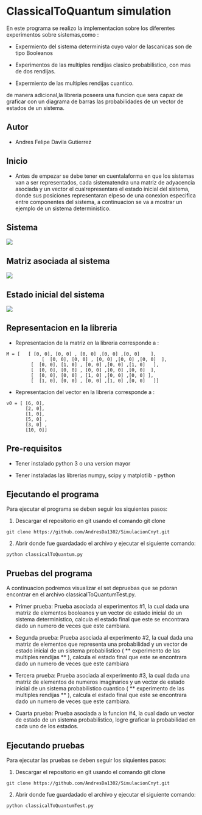 # ClassicalToQuantum simulation

En este programa se realizo la implementacion sobre los diferentes experimentos sobre sistemas,como :

* Expermiento del sistema determinista cuyo valor de lascanicas son de tipo Booleanos

* Experimentos de las multiples rendijas clasico probabilistico, con mas de dos rendijas.

* Expermiento de las multiples rendijas cuantico.

de manera adicional,la libreria poseera una funcion que sera capaz de graficar con un diagrama de barras las probabilidades de un vector de estados de un sistema.

## Autor
* Andres Felipe Davila Gutierrez

## Inicio 

* Antes de empezar se debe tener en cuentalaforma en que los sistemas van a ser representados, cada sistematendra una matriz de adyacencia asociada y un vector el cualrepresentara el estado inicial del sistema, donde sus posiciones representaran elpeso de una conexion especifica entre componentes del sistema, a continuacion se va a mostrar un ejemplo de un sistema deterministico.

## Sistema

![](Images/imagen1.jpeg)

## Matriz asociada al sistema 

![](Images/imagen2.jpeg)

## Estado inicial del sistema


![](Images/imagen3.jpeg)


## Representacion en la libreria 

* Representacion de la matriz en la libreria corresponde a :

```
M = [   [ [0, 0], [0, 0] , [0, 0] ,[0, 0] ,[0, 0]    ],
             [  [0, 0], [0, 0] , [0, 0] ,[0, 0] ,[0, 0]  ],
	     [  [0, 0], [1, 0] , [0, 0] ,[0, 0] ,[1, 0]   ],
	     [  [0, 0], [0, 0] , [0, 0] ,[0, 0] ,[0, 0]  ],
	     [  [0, 0], [0, 0] , [1, 0] ,[0, 0] ,[0, 0] ],
	     [  [1, 0], [0, 0] , [0, 0] ,[1, 0] ,[0, 0]   ]]

```
* Representacion del vector en la libreria corresponde a :

```
v0 = [ [6, 0],
 	   [2, 0],
	   [1, 0],
	   [5, 0] ,
	   [3, 0] ,
	   [10, 0]]
```

## Pre-requisitos

* Tener instalado python 3 o una version mayor

* Tener instaladas las librerias numpy, scipy y matplotlib - python 

## Ejecutando el programa
Para ejecutar el programa se deben seguir los siquientes pasos:

1. Descargar el repositorio en git usando el comando git clone
```
git clone https://github.com/AndresDa1302/SimulacionCnyt.git

```

2. Abrir  donde fue guardadado el archivo y ejecutar el siguiente comando:

```
python classicalToQuantum.py

```
## Pruebas del programa

A continuacion podremos visualizar el set depruebas que se pdoran encontrar en el archivo classicalToQuantumTest.py.

* Primer prueba: Prueba asociada al experimentos #1, la cual dada una matriz de elementos booleanos y un vector de estado inicial de un sistema deterministico, calcula el estado final que este se encontrara dado un numero de veces que este cambiara.

* Segunda prueba: Prueba asociada al experimento #2, la cual dada una matriz de elementos que representa una probabilidad y un vector de estado inicial de un sistema probabilistico ( ** experimento de las multiples rendijas ** ), calcula el estado final que este se encontrara dado un numero de veces que este cambiara

* Tercera prueba: Prueba asociada al experimento #3, la cual dada una matriz de elementos de numeros imaginarios y un vector de estado inicial de un sistema probabilistico cuantico ( ** experimento de las multiples rendijas ** ), calcula el estado final que este se encontrara dado un numero de veces que este cambiara.

* Cuarta prueba: Prueba asociada a la funcion #4, la cual dado un vector de estado de un sistema probabilistico, logre graficar la probabilidad en cada uno de los estados.




## Ejecutando pruebas

Para ejecutar las pruebas se deben seguir los siquientes pasos:


1. Descargar el repositorio en git usando el comando git clone
```
git clone https://github.com/AndresDa1302/SimulacionCnyt.git

```

2. Abrir  donde fue guardadado el archivo y ejecutar el siguiente comando:

```
python classicalToQuantumTest.py

```